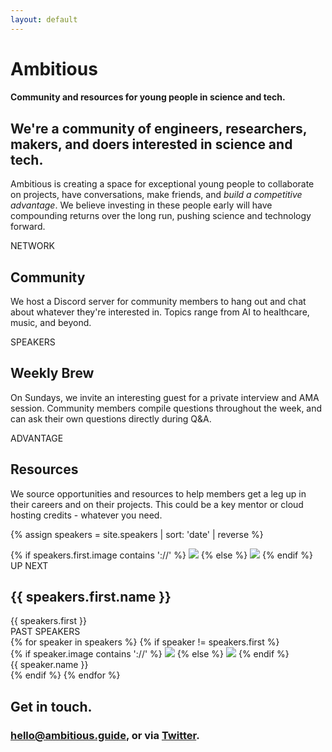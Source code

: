 ```yaml
---
layout: default
---
```


<div class="intro-header">
    <h1 class="heading-jumbo">Ambitious</h1>
    <h4 class="subheading">Community and resources for young people in science and tech.</h4>
</div>

<!-- <div class="pull-up"> -->
<!-- Header -->
<div class="container">
    <div class="motto-wrap">
        <h2>We're a community of engineers, researchers, makers, and doers interested in science and tech.</h2>
        <p>Ambitious is creating a space for exceptional young people to collaborate on projects, have conversations, make friends, and <em>build a competitive advantage</em>. We believe investing in these people early will have compounding returns over the long run, pushing science and technology forward.</p>
    </div>
</div>

<!-- Offer -->
<div class="container">
    <div class="divider"></div>
    <div class="offer">
        <div class="col">
            <div class="label">NETWORK</div>
            <h2>Community</h2>
            <p class="light">We host a Discord server for community members to hang out and chat about whatever they're interested in. Topics range from AI to healthcare, music, and beyond.</p>
        </div>
        <div class="col">
            <div class="label">SPEAKERS</div>
            <h2>Weekly Brew</h2>
            <p class="light">On Sundays, we invite an interesting guest for a private interview and AMA session. Community members compile questions throughout the week, and can ask their own questions directly during Q&A.</p>
        </div>
        <div class="col">
            <div class="label">ADVANTAGE</div>
            <h2>Resources</h2>
            <p class="light">We source opportunities and resources to help members get a leg up in their careers and on their projects. This could be a key mentor or cloud hosting credits - whatever you need.</p>
        </div>
    </div>
    <div class="divider"></div>
</div>

<!-- Weekly Brew -->
{% assign speakers = site.speakers | sort: 'date' | reverse %}
<div class="container">
    <div class="weekly-brew">
        <div class="up-next">
            <div class="col-4">
                {% if speakers.first.image contains '://' %}
                    <img src="{{ speakers.first.image }}" />
                {% else %}
                    <img src="{{ speakers.first.image | prepend: site.url }}" />
                {% endif %}
            </div>
            <div class="col-8">
                <div class="label">UP NEXT</div>
                <h2>{{ speakers.first.name }}</h2>
                <div class="light">{{ speakers.first }}</div>
            </div>
        </div>
        <div class="past-speakers-wrapper">
            <div class="label">PAST SPEAKERS</div>
            <div class="speakers">
                {% for speaker in speakers %}
                    {% if speaker != speakers.first %}
                        <div class="item">
                            {% if speaker.image contains '://' %}
                                <img src="{{ speaker.image }}" />
                            {% else %}
                                <img src="{{ speaker.image | prepend: site.url }}" />
                            {% endif %}
                            <div>{{ speaker.name }}</div>
                        </div>
                    {% endif %}
                {% endfor %}
            </div>
        </div>
    </div>
    <div class="divider"></div>
</div>
<!-- </div> -->

<!-- Contact -->
<div class="container">
    <div class="contact">
        <h2>Get in touch.</h2>
        <h3><a href="javascript:void(0);" class="light">hello@ambitious.guide</a>, or via <a href="https://twitter.com/ambguide" target="_blank" class="light">Twitter</a>.</h3>
    </div>
</div>
